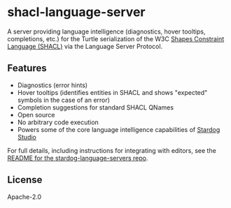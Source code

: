# shacl-language-server

A server providing language intelligence (diagnostics,
hover tooltips, completions, etc.) for the Turtle serialization of the W3C
[Shapes Constraint Language (SHACL)](https://www.w3.org/TR/shacl/)
via the Language Server Protocol.

## Features

- Diagnostics (error hints)
- Hover tooltips (identifies entities in SHACL and shows "expected"
symbols in the case of an error)
- Completion suggestions for standard SHACL QNames
- Open source
- No arbitrary code execution
- Powers some of the core language intelligence capabilities of [Stardog Studio](https://www.stardog.com/studio/)

For full details, including instructions for integrating with editors, see the
[README for the stardog-language-servers repo](https://github.com/stardog-union/stardog-language-servers/#readme).

## License

Apache-2.0
